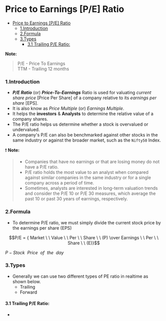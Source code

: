 # Price to Earnings [P/E] Ratio

- [Price to Earnings \[P/E\] Ratio](#price-to-earnings-pe-ratio)
    - [1.Introduction](#1introduction)
    - [2.Formula](#2formula)
    - [3.Types](#3types)
      - [3.1 Trailing P/E Ratio:](#31-trailing-pe-ratio)

**Note:** 
> P/E - Price To Earnings  
> TTM - Trailing 12 months


### 1.Introduction
- ***P/E Ratio*** (or) ***Price-To-Earnings*** Ratio is used for valuating *current share price* [Price Per Share] of a company relative to its *earnings per share* [EPS].
- It is also know as *Price Multiple* (or) *Earnings Multiple*.
- It helps the **investors** & **Analysts** to determine the relative value of a company shares.
- The P/E ratio helps us determine whether a stock is overvalued or undervalued. 
- A company's P/E can also be benchmarked against other stocks in the same industry or against the broader market, such as the `Nifty50` Index.

:exclamation: **Note:** 
> - Companies that have no earnings or that are losing money do not have a P/E ratio.
> - P/E ratio holds the most value to an analyst when compared against similar companies in the same industry or for a single company across a period of time.  
> - Sometimes, analysts are interested in long-term valuation trends and consider the P/E 10 or P/E 30 measures, which average the past 10 or past 30 years of earnings, respectively. 

### 2.Formula
- To determine P/E ratio, we must simply divide the current stock price by the earnings per share (EPS)

$$P/E = { Market \ \ Value \ \ Per \ \ Share \ \ (P) \over Earnings \ \ Per \ \ Share \ \ (E)}$$

$P- Stock \ \ Price \ \ of \ \ the \ \ day$

### 3.Types
- Generally we can use two different types of PE ratio in realtime as shown below.
  - Trailing 
  - Forward

#### 3.1 Trailing P/E Ratio:
- 